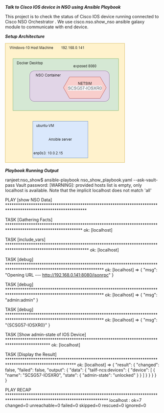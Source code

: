 ***Talk to Cisco IOS device in NSO using Ansible Playbook***

This project is to check the status of Cisco IOS device running connected to Cisco NSO Orchestrator . We use cisco.nso.show_nso ansible galaxy module to communicate with end device.

***Setup Architecture***

![This is an image](https://github.com/ranjeetjangra/ansible-projects/blob/main/nso_show/setup_architecture.png)

***Playbook Running Output***


ranjeet:nso_show$ ansible-playbook nso_show_playbook.yaml --ask-vault-pass
Vault password: 
[WARNING]: provided hosts list is empty, only localhost is available. Note that the implicit localhost does not match 'all'

PLAY [show NSO Data] *************************************************************************************************************

TASK [Gathering Facts] ***********************************************************************************************************
ok: [localhost]

TASK [include_vars] **************************************************************************************************************
ok: [localhost]

TASK [debug] *********************************************************************************************************************
ok: [localhost] => {
    "msg": "Opening URL --- http://192.168.0.141:8080/jsonrpc"
}

TASK [debug] *********************************************************************************************************************
ok: [localhost] => {
    "msg": "admin:admin"
}

TASK [debug] *********************************************************************************************************************
ok: [localhost] => {
    "msg": "{SCSG57-IOSXR0}"
}

TASK [Show admin-state of IOS Device] ********************************************************************************************
ok: [localhost]

TASK [Display the Result] ********************************************************************************************************
ok: [localhost] => {
    "result": {
        "changed": false,
        "failed": false,
        "output": {
            "data": {
                "tailf-ncs:devices": {
                    "device": [
                        {
                            "name": "SCSG57-IOSXR0",
                            "state": {
                                "admin-state": "unlocked"
                            }
                        }
                    ]
                }
            }
        }
    }
}

PLAY RECAP ***********************************************************************************************************************
localhost                  : ok=7    changed=0    unreachable=0    failed=0    skipped=0    rescued=0    ignored=0 
